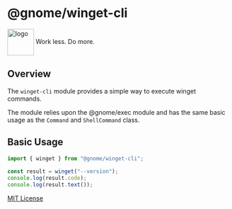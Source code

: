 # @gnome/winget-cli

<div height=30" vertical-align="top">
<image src="https://raw.githubusercontent.com/gnomejs/gnomejs/main/assets/icon.png"
    alt="logo" width="60" valign="middle" />
<span>Work less. Do more. </span>
</div>

## Overview

The `winget-cli` module provides a simple way to execute
winget commands.

The module relies upon the @gnome/exec module and
has the same basic usage as the `Command` and `ShellCommand` class.

## Basic Usage

```typescript
import { winget } from "@gnome/winget-cli";
 
const result = winget("--version");
console.log(result.code);
console.log(result.text());

```

[MIT License](./LICENSE.md)
